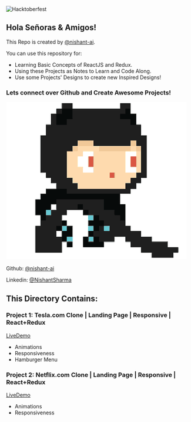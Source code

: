 ![Hacktoberfest](https://cdn.dribbble.com/users/224485/screenshots/1960538/solar-system_1.gif)

## Hola Señoras & Amigos!

This Repo is created by [@nishant-ai](https://github.com/nishant-ai).

You can use this repository for:

- Learning Basic Concepts of ReactJS and Redux.
- Using these Projects as Notes to Learn and Code Along.
- Use some Projects' Designs to create new Inspired Designs!

### Lets connect over Github and Create Awesome Projects!

![Github](https://raw.githubusercontent.com/martinfoakes/martinfoakes/master/octarun.gif)

Github: [@nishant-ai](https://github.com/nishant-ai)

Linkedin: [@NishantSharma](https://www.linkedin.com/in/nishantsh20/)

## This Directory Contains:

### Project 1: Tesla.com Clone | Landing Page | Responsive | React+Redux

[LiveDemo](https://tesla-clone-nishant.netlify.app/)

- Animations
- Responsiveness
- Hamburger Menu

### Project 2: Netflix.com Clone | Landing Page | Responsive | React+Redux

[LiveDemo](https://netflix-clone-nishant.web.app/)

- Animations
- Responsiveness
